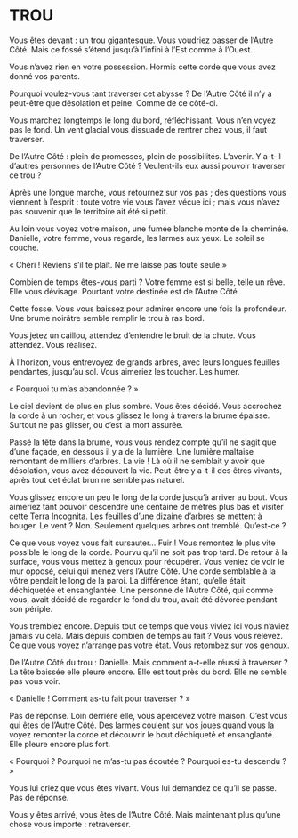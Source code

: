 # TROU

Vous êtes devant : un trou gigantesque. Vous voudriez passer de l’Autre Côté. Mais ce fossé s’étend jusqu’à l’infini à l’Est comme à l’Ouest.

Vous n’avez rien en votre possession. Hormis cette corde que vous avez donné vos parents. 

Pourquoi voulez-vous tant traverser cet abysse ? De l’Autre Côté il n’y a peut-être que désolation et peine. Comme de ce côté-ci.

Vous marchez longtemps le long du bord, réfléchissant. Vous n’en voyez pas le fond. Un vent glacial vous dissuade de rentrer chez vous, il faut traverser.

De l’Autre Côté : plein de promesses, plein de possibilités. L’avenir. Y a-t-il d’autres personnes de l’Autre Côté ? Veulent-ils eux aussi pouvoir traverser ce trou ?

Après une longue marche, vous retournez sur vos pas ; des questions vous viennent à l’esprit : toute votre vie vous l’avez vécue ici ; mais vous n’avez pas souvenir que le territoire ait été si petit.

Au loin vous voyez votre maison, une fumée blanche monte de la cheminée. Danielle, votre femme, vous regarde, les larmes aux yeux. Le soleil se couche.

« Chéri ! Reviens s’il te plaît. Ne me laisse pas toute seule.»

Combien de temps êtes-vous parti ? Votre femme est si belle, telle un rêve. Elle vous dévisage. Pourtant votre destinée est de l’Autre Côté. 

Cette fosse. Vous vous baissez pour admirer encore une fois la profondeur. Une brume noirâtre semble remplir le trou à ras bord.

Vous jetez un caillou, attendez d’entendre le bruit de la chute. Vous attendez. Vous réalisez. 

À l’horizon, vous entrevoyez de grands arbres, avec leurs longues feuilles pendantes, jusqu’au sol. Vous aimeriez les toucher. Les humer. 

« Pourquoi tu m’as abandonnée ? »

Le ciel devient de plus en plus sombre. Vous êtes décidé. Vous accrochez la corde à un rocher, et vous glissez le long à travers la brume épaisse. Surtout ne pas glisser, ou c’est la mort assurée.

Passé la tête dans la brume, vous vous rendez compte qu’il ne s’agit que d’une façade, en dessous il y a de la lumière. Une lumière maltaise remontant de milliers d’arbres. La vie ! Là où il ne semblait y avoir que désolation, vous avez découvert la vie. Peut-être y a-t-il des êtres vivants, après tout cet éclat brun ne semble pas naturel. 

Vous glissez encore un peu le long de la corde jusqu’à arriver au bout. Vous aimeriez tant pouvoir descendre une centaine de mètres plus bas et visiter cette Terra Incognita.	Les feuilles d’une dizaine d’arbres se mettent à bouger. Le vent ? Non. Seulement quelques arbres ont tremblé. Qu’est-ce ?

Ce que vous voyez vous fait sursauter… Fuir ! Vous remontez le plus vite possible le long de la corde. Pourvu qu’il ne soit pas trop tard. De retour à la surface, vous vous mettez à genoux pour récupérer. Vous veniez de voir le mur opposé, celui qui menez vers l’Autre Côté. Une corde semblable à la vôtre pendait le long de la paroi. La différence étant, qu’elle était déchiquetée et ensanglantée. Une personne de l’Autre Côté, qui comme vous, avait décidé de regarder le fond du trou, avait été dévorée pendant son périple. 

Vous tremblez encore. Depuis tout ce temps que vous viviez ici vous n’aviez jamais vu cela. Mais depuis combien de temps au fait ? Vous vous relevez. Ce que vous voyez n’arrange pas votre état. Vous retombez sur vos genoux.

De l’Autre Côté du trou : Danielle. Mais comment a-t-elle réussi à traverser ? La tête baissée elle pleure encore. Elle est tout près du bord. Elle ne semble pas vous voir. 

« Danielle ! Comment as-tu fait pour traverser ? »

Pas de réponse. Loin derrière elle, vous apercevez votre maison. C’est vous qui êtes de l’Autre Côté. Des larmes coulent sur vos joues quand vous la voyez remonter la corde et découvrir le bout déchiqueté et ensanglanté. Elle pleure encore plus fort.

« Pourquoi ? Pourquoi ne m’as-tu pas écoutée ? Pourquoi es-tu descendu ? »

Vous lui criez que vous êtes vivant. Vous lui demandez ce qu’il se passe. Pas de réponse. 

Vous y êtes arrivé, vous êtes de l’Autre Côté. Mais maintenant plus qu’une chose vous importe : retraverser.
